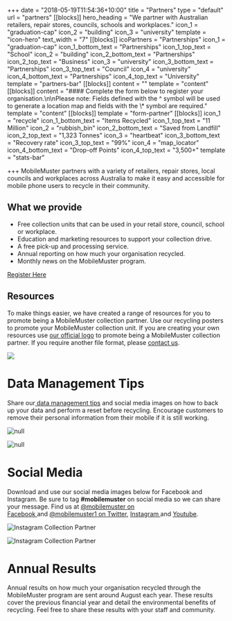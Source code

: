 +++
date = "2018-05-19T11:54:36+10:00"
title = "Partners"
type = "default"
url = "partners"
[[blocks]]
hero_heading = "We partner with Australian retailers, repair stores, councils, schools and workplaces."
icon_1 = "graduation-cap"
icon_2 = "building"
icon_3 = "university"
template = "icon-hero"
text_width = "7"
[[blocks]]
icoPartners = "Partnerships"
icon_1 = "graduation-cap"
icon_1_bottom_text = "Partnerships"
icon_1_top_text = "School"
icon_2 = "building"
icon_2_bottom_text = "Partnerships"
icon_2_top_text = "Business"
icon_3 = "university"
icon_3_bottom_text = "Partnerships"
icon_3_top_text = "Council"
icon_4 = "university"
icon_4_bottom_text = "Partnerships"
icon_4_top_text = "University"
template = "partners-bar"
[[blocks]]
content = ""
template = "content"
[[blocks]]
content = "#### Complete the form below to register your organisation.\n\nPlease note: Fields defined with the ^ symbol will be used to generate a location map and fields with the \\* symbol are required."
template = "content"
[[blocks]]
template = "form-partner"
[[blocks]]
icon_1 = "recycle"
icon_1_bottom_text = "Items Recycled"
icon_1_top_text = "11 Million"
icon_2 = "rubbish_bin"
icon_2_bottom_text = "Saved from Landfill"
icon_2_top_text = "1,323 Tonnes"
icon_3 = "heartbeat"
icon_3_bottom_text = "Recovery rate"
icon_3_top_text = "99%"
icon_4 = "map_locator"
icon_4_bottom_text = "Drop-off Points"
icon_4_top_text = "3,500+"
template = "stats-bar"

+++
MobileMuster partners with a variety of retailers, repair stores, local councils and workplaces across Australia to make it easy and accessible for mobile phone users to recycle in their community.

## What we provide

* Free collection units that can be used in your retail store, council, school or workplace.
* Education and marketing resources to support your collection drive.
* A free pick-up and processing service.
* Annual reporting on how much your organisation recycled.
* Monthly news on the MobileMuster program.

[Register Here](https://www.mobilemuster.com.au/partners/#join)

## Resources

To make things easier, we have created a range of resources for you to promote being a MobileMuster collection partner. Use our recycling posters to promote your MobileMuster collection unit. If you are creating your own resources use [our official logo](https://www.mobilemuster.com.au/resources/mobilemuster-official-logo.jpg) to promote being a MobileMuster collection partner. If you require another file format, please [contact us](https://www.mobilemuster.com.au/contact/).

![](https://www.mobilemuster.com.au/uploads/posters%20website.jpg)

# Data Management Tips

Share our[ data management tips](https://www.mobilemuster.com.au/recycling/) and social media images on how to back up your data and perform a reset before recycling. Encourage customers to remove their personal information from their mobile if it is still working.

![null](https://d33wubrfki0l68.cloudfront.net/25b00991e175120e1bcc297a2e95e8160b2cf274/61b0e/uploads/mob_collectionpartner_instagram_4.v1.jpg)

![null](https://d33wubrfki0l68.cloudfront.net/6ecc75bf9ac918b589e319b0d69af87b034fc3f5/a1234/uploads/mob_collectionpartner_instagram_3.v1.jpg)

# Social Media

Download and use our social media images below for Facebook and Instagram. Be sure to tag **#mobilemuster** on social media so we can share your message. Find us at [@mobilemuster on Facebook ](https://www.facebook.com/mobilemuster)and [@mobilemuster1 on Twitter](https://www.mobilemuster.com.au/partners/), [Instagram ](https://instagram.com/mobilemuster1)and [Youtube](https://www.youtube.com/channel/UCbDvHea3HSR87hMYdkJ50Fg).

![Instagram Collection Partner ](https://d33wubrfki0l68.cloudfront.net/df2dbc57a36ba36fc223b693fe1c7ef480ec971d/3e6d9/uploads/mob_collectionpartner_instagram_2.v1.jpg)

![Instagram Collection Partner](https://d33wubrfki0l68.cloudfront.net/fac1f7de4e3cf78c25f5414958e4ce6172d06be7/b4378/uploads/mob_collectionpartner_instagram_1.v1.jpg)

# **Annual Results**

Annual results on how much your organisation recycled through the MobileMuster program are sent around August each year. These results cover the previous financial year and detail the environmental benefits of recycling. Feel free to share these results with your staff and community.